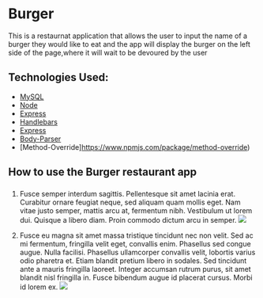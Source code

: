 # Burger
  This is a restaurnat application that allows the user to input the name of a burger they would like to eat and the app will display the burger on the left side of the page,where it will wait to be devoured by the user
## Technologies Used:
* [MySQL](https://www.npmjs.com/package/mysql)
* [Node](https://www.npmjs.com/package/node-spotify-api)
* [Express](https://npmjs.com/package/express)
* [Handlebars](https://www.npmjs.com/package/handlebars)
* [Express](https://npmjs.com/package/express)
* [Body-Parser](https://www.npmjs.com/package/body-parser)
* [Method-Override]https://www.npmjs.com/package/method-override)

## How to use the Burger restaurant app<h3>
 1. Fusce semper interdum sagittis. Pellentesque sit amet lacinia erat. Curabitur ornare feugiat neque, sed aliquam quam mollis eget. Nam vitae justo semper, mattis arcu at, fermentum nibh. Vestibulum ut lorem dui. Quisque a libero diam. Proin commodo dictum arcu in semper.
  ![](#)
  
 2. Fusce eu magna sit amet massa tristique tincidunt nec non velit. Sed ac mi fermentum, fringilla velit eget, convallis enim. Phasellus sed congue augue. Nulla facilisi. Phasellus ullamcorper convallis velit, lobortis varius odio pharetra et. Etiam blandit pretium libero in sodales. Sed tincidunt ante a mauris fringilla laoreet. Integer accumsan rutrum purus, sit amet blandit nisl fringilla in. Fusce bibendum augue id placerat cursus. Morbi id lorem ex.
  ![](#)